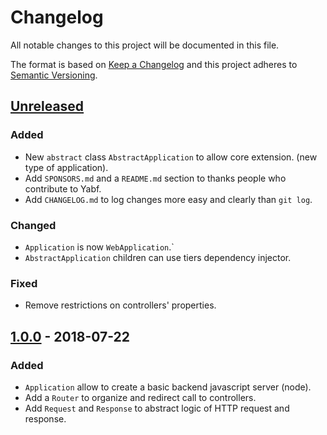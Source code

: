 # Changelog
All notable changes to this project will be documented in this file.

The format is based on [Keep a Changelog](http://keepachangelog.com/en/1.0.0/)
and this project adheres to [Semantic Versioning](http://semver.org/spec/v2.0.0.html).

## [Unreleased]
### Added
- New `abstract` class `AbstractApplication` to allow core extension. (new type of application).
- Add `SPONSORS.md` and a `README.md` section to thanks people who contribute to Yabf.
- Add `CHANGELOG.md` to log changes more easy and clearly than `git log`.

### Changed
- `Application` is now `WebApplication`.`
- `AbstractApplication` children can use tiers dependency injector.

### Fixed
- Remove restrictions on controllers' properties.

## [1.0.0] - 2018-07-22
### Added
- `Application` allow to create a basic backend javascript server (node).
- Add a `Router` to organize and redirect call to controllers.
- Add `Request` and `Response` to abstract logic of HTTP request and response.

[Unreleased]: https://github.com/Mindsers/yabf/tree/develop
[1.0.0]: https://github.com/Mindsers/yabf/tree/v1.0.0
